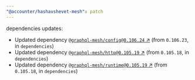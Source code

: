 ```yaml
---
"@accounter/hashavshevet-mesh": patch
---
```

dependencies updates:
  - Updated dependency [`@graphql-mesh/config@0.106.24` ↗︎](https://www.npmjs.com/package/@graphql-mesh/config/v/0.106.24) (from `0.106.23`, in `dependencies`)
  - Updated dependency [`@graphql-mesh/http@0.105.19` ↗︎](https://www.npmjs.com/package/@graphql-mesh/http/v/0.105.19) (from `0.105.18`, in `dependencies`)
  - Updated dependency [`@graphql-mesh/runtime@0.105.19` ↗︎](https://www.npmjs.com/package/@graphql-mesh/runtime/v/0.105.19) (from `0.105.18`, in `dependencies`)
